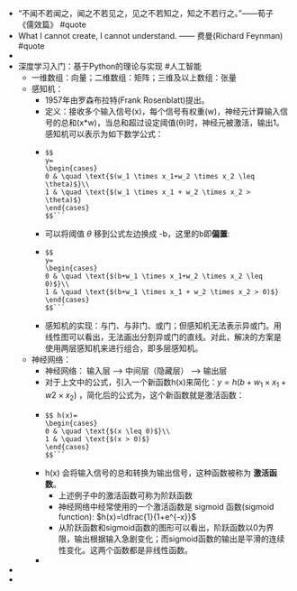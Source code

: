 - “不闻不若闻之，闻之不若见之，见之不若知之，知之不若行之。”——荀子《儒效篇》 #quote
- What I cannot create, I cannot understand. —— 费曼(Richard Feynman) #quote
-
- 深度学习入门：基于Python的理论与实现 #人工智能
	- 一维数组：向量；二维数组：矩阵；三维及以上数组：张量
	- 感知机：
		- 1957年由罗森布拉特(Frank Rosenblatt)提出。
		- 定义：接收多个输入信号(x)，每个信号有权重(w)，神经元计算输入信号的总和(x*w)，当总和超过设定阈值(θ)时，神经元被激活，输出1。感知机可以表示为如下数学公式：
		- ```
		  $$
		  y=
		  \begin{cases}
		  0 & \quad \text{$(w_1 \times x_1+w_2 \times x_2 \leq \theta)$}\\
		  1 & \quad \text{$(w_1 \times x_1 + w_2 \times x_2 > \theta)$}
		  \end{cases}
		  $$```
		- 可以将阈值 $\theta$ 移到公式左边换成 -b，这里的b即**偏置**:
		- ```
		  $$
		  y=
		  \begin{cases}
		  0 & \quad \text{$(b+w_1 \times x_1+w_2 \times x_2 \leq 0)$}\\
		  1 & \quad \text{$(b+w_1 \times x_1 + w_2 \times x_2 > 0)$}
		  \end{cases}
		  $$```
		- 感知机的实现：与门、与非门、或门；但感知机无法表示异或门。用线性图可以看出，无法画出分割异或门的直线。对此，解决的方案是使用两层感知机来进行组合，即多层感知机。
	- 神经网络：
		- 神经网络： 输入层 --> 中间层（隐藏层） --> 输出层
		- 对于上文中的公式，引入一个新函数h(x)来简化：$y=h(b+w_1 \times x_1 + w2 \times x_2)$ ，简化后的公式为，这个新函数就是激活函数：
		- ```
		  $$ h(x)=
		  \begin{cases}
		  0 & \quad \text{$(x \leq 0)$}\\
		  1 & \quad \text{$(x > 0)$}
		  \end{cases}
		  $$```
		- h(x) 会将输入信号的总和转换为输出信号，这种函数被称为 **激活函数**。
			- 上述例子中的激活函数可称为阶跃函数
			- 神经网络中经常使用的一个激活函数是 sigmoid 函数(sigmoid function): $h(x)=\dfrac{1}{1+e^{-x}}$
			- 从阶跃函数和sigmoid函数的图形可以看出，阶跃函数以0为界限，输出根据输入急剧变化；而sigmoid函数的输出是平滑的连续性变化。这两个函数都是非线性函数。
		-
-
-